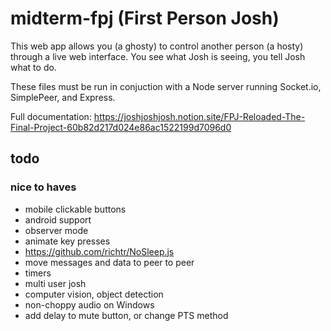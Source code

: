 # midterm-fpj (First Person Josh)

This web app allows you (a ghosty) to control another person (a hosty) through a live web interface. You see what Josh is seeing, you tell Josh what to do.

These files must be run in conjuction with a Node server running Socket.io, SimplePeer, and Express.

Full documentation: https://joshjoshjosh.notion.site/FPJ-Reloaded-The-Final-Project-60b82d217d024e86ac1522199d7096d0

## todo
### nice to haves
- mobile clickable buttons
- android support
- observer mode
- animate key presses
- https://github.com/richtr/NoSleep.js
- move messages and data to peer to peer
- timers
- multi user josh
- computer vision, object detection
- non-choppy audio on Windows
- add delay to mute button, or change PTS method